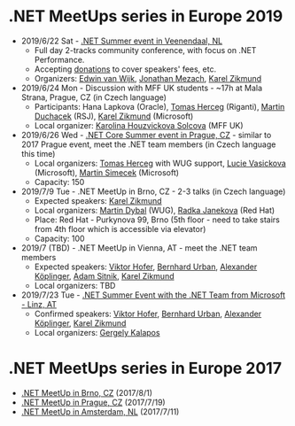 # .NET MeetUps series in Europe 2019

* 2019/6/22 Sat - [.NET Summer event in Veenendaal, NL](https://www.dncse.nl)
  * Full day 2-tracks community conference, with focus on .NET Performance.
  * Accepting [donations](https://opencollective.com/net-core-summer-event-netherlands/events/net-core-summer-event-2019-39269ev) to cover speakers' fees, etc.
  * Organizers: [Edwin van Wijk](https://twitter.com/evanwijk), [Jonathan Mezach](https://twitter.com/jmezach), [Karel Zikmund](https://twitter.com/ziki_cz)
* 2019/6/24 Mon - Discussion with MFF UK students - ~17h at Mala Strana, Prague, CZ (in Czech language)
  * Participants: Hana Lapkova (Oracle), [Tomas Herceg](https://twitter.com/hercegtomas) (Riganti), [Martin Duchacek](https://twitter.com/MDuchacek) (RSJ), [Karel Zikmund](https://twitter.com/ziki_cz) (Microsoft)
  * Local organizer: [Karolina Houzvickova Solcova](https://www.mff.cuni.cz/cs/fakulta/organizacni-struktura/lide?hdl=3951) (MFF UK)
* 2019/6/26 Wed - [.NET Core Summer event in Prague, CZ](https://corestart3.updatedays.cz) - similar to 2017 Prague event, meet the .NET team members (in Czech language this time)
  * Local organizers: [Tomas Herceg](https://twitter.com/hercegtomas) with WUG support, [Lucie Vasickova](https://twitter.com/lulucieva) (Microsoft), [Martin Simecek](https://twitter.com/deeedx) (Microsoft)
  * Capacity: 150
* 2019/7/9 Tue - .NET MeetUp in Brno, CZ - 2-3 talks (in Czech language)
  * Expected speakers: [Karel Zikmund](https://twitter.com/ziki_cz)
  * Local organizers: [Martin Dybal](https://twitter.com/Martin_Dybal) (WUG), [Radka Janekova](https://twitter.com/RheaAyase) (Red Hat)
  * Place: Red Hat - Purkynova 99, Brno (5th floor - need to take stairs from 4th floor which is accessible via elevator)
  * Capacity: 100
* 2019/7 (TBD) - .NET MeetUp in Vienna, AT - meet the .NET team members
  * Expected speakers: [Viktor Hofer](https://twitter.com/ViktorHofer), [Bernhard Urban](https://twitter.com/lewurm), [Alexander Köplinger](https://twitter.com/akoeplinger), [Adam Sitnik](https://twitter.com/SitnikAdam), [Karel Zikmund](https://twitter.com/ziki_cz)
  * Local organizers: TBD
* 2019/7/23 Tue - [.NET Summer Event with the .NET Team from Microsoft - Linz, AT](https://www.meetup.com/NET-Stammtisch-Linz/events/261637908/)
  * Confirmed speakers: [Viktor Hofer](https://twitter.com/ViktorHofer), [Bernhard Urban](https://twitter.com/lewurm), [Alexander Köplinger](https://twitter.com/akoeplinger), [Karel Zikmund](https://twitter.com/ziki_cz)
  * Local organizers: [Gergely Kalapos](https://twitter.com/gregkalapos)

# .NET MeetUps series in Europe 2017

* [.NET MeetUp in Brno, CZ](/events/2017-08-01_dotNetMeetUp_Brno) (2017/8/1)
* [.NET MeetUp in Prague, CZ](/events/2017-07-19_dotNetMeetUp_Prague) (2017/7/19)
* [.NET MeetUp in Amsterdam, NL](/events/2017-07-11_dotNetMeetUp_Amsterdam) (2017/7/11)
